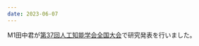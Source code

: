 ```yaml
---
date: 2023-06-07
---
```

M1田中君が<a href="https://www.ai-gakkai.or.jp/jsai2023/">第37回人工知能学会全国大会</a>で研究発表を行いました。 
